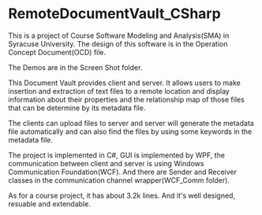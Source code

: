 RemoteDocumentVault_CSharp
==========================

This is a project of Course Software Modeling and Analysis(SMA) in Syracuse University.
The design of this software is in the Operation Concept Document(OCD) file.

The Demos are in the Screen Shot folder.

This Document Vault provides client and server. It allows users to make insertion and extraction of text files to a remote location and display information about their properties and the relationship map of those files that can be determine by its metadata file.  

The clients can upload files to server and server will generate the metadata file automatically and can also find the files by using some keywords in the metadata file. 

The project is implemented in C#, GUI is implemented by WPF, the communication between client and server is using Windows Communication Foundation(WCF).
And there are Sender and Receiver classes in the communication channel wrapper(WCF_Comm folder).

As for a course project, it has about 3.2k lines. And it's well designed, resuable and extendable.
 
